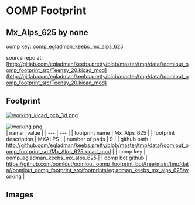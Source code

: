# OOMP Footprint  
## Mx_Alps_625  by none  
  
oomp key: oomp_egladman_keebs_mx_alps_625  
  
source repo at: [http://gitlab.com/egladman/keebs.pretty/blob/master/tmp/data//oomlout_oomp_footprint_src/Teensy_20.kicad_mod](http://gitlab.com/egladman/keebs.pretty/blob/master/tmp/data//oomlout_oomp_footprint_src/Teensy_20.kicad_mod)  
## Footprint  
  
[![working_kicad_pcb_3d.png](working_kicad_pcb_3d_600.png)](working_kicad_pcb_3d.png)  
  
[![working.png](working_600.png)](working.png)  
| name | value | 
| --- | --- | 
| footprint name | Mx_Alps_625 | 
| footprint description | MXALPS | 
| number of pads | 9 | 
| github path | http://github.com/egladman/keebs.pretty/blob/master/tmp/data//oomlout_oomp_footprint_src/Mx_Alps_625.kicad_mod | 
| oomp key | oomp_egladman_keebs_mx_alps_625 | 
| oomp bot github | https://github.com/oomlout/oomlout_oomp_footprint_bot/tree/main/tmp/data//oomlout_oomp_footprint_src/footprints/egladman_keebs_mx_alps_625/working | 
## Images  
